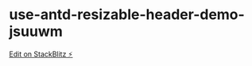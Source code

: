 # use-antd-resizable-header-demo-jsuuwm

[Edit on StackBlitz ⚡️](https://stackblitz.com/edit/use-antd-resizable-header-demo-lupr5k)